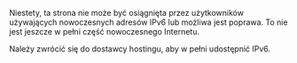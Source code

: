 Niestety, ta strona nie może być osiągnięta przez użytkowników używających  nowoczesnych adresów IPv6
lub możliwa jest poprawa. To nie jest jeszcze w pełni część nowoczesnego Internetu.



Należy zwrócić się do dostawcy hostingu, aby w pełni udostępnić IPv6.
